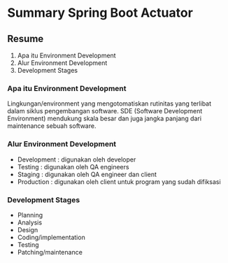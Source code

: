 # Summary Spring Boot Actuator

## Resume
1. Apa itu Environment Development
2. Alur Environment Development
3. Development Stages

### Apa itu Environment Development
Lingkungan/environment yang mengotomatiskan rutinitas yang terlibat dalam siklus pengembangan software. SDE (Software Development Environment) mendukung skala besar dan juga jangka panjang dari maintenance sebuah software.

### Alur Environment Development
* Development : digunakan oleh developer
* Testing : digunakan oleh QA engineers
* Staging : digunakan oleh QA engineer dan client
* Production : digunakan oleh client untuk program yang sudah difiksasi

### Development Stages
* Planning
* Analysis
* Design
* Coding/implementation
* Testing
* Patching/maintenance